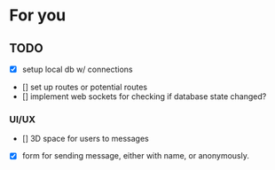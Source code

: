 # For you

## TODO

- [x] setup local db w/ connections
- [] set up routes or potential routes
- [] implement web sockets for checking if database state changed?

### UI/UX

- [] 3D space for users to messages
- [x] form for sending message, either with name, or anonymously.
